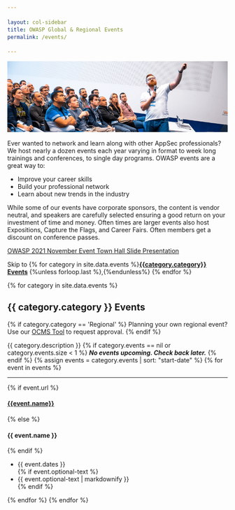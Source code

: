 ```yaml
---

layout: col-sidebar
title: OWASP Global & Regional Events
permalink: /events/

---
```


![Attendees at a Global AppSec Conference](/assets/images/web/events-header.png)

Ever wanted to network and learn along with other AppSec professionals? We host nearly a dozen events each year varying in format to week long trainings and conferences, to single day programs. OWASP events are a great way to:

- Improve your career skills
- Build your professional network
- Learn about new trends in the industry

While some of our events have corporate sponsors, the content is vendor neutral, and speakers are carefully selected ensuring a good return on your investment of time and money. Often times are larger events also host Expositions, Capture the Flags, and Career Fairs. Often members get a discount on conference passes.

[OWASP 2021 November Event Town Hall Slide Presentation](/assets/files/OWASP%20Event%20Town%20Hall%20November%202021.pdf)

Skip to {% for category in site.data.events %}<a href="#{{category.category}}"><strong>{{category.category}} Events</strong></a> {%unless forloop.last %},{%endunless%} {% endfor %}

{% for category in site.data.events %}
<a name='{{category.category}}'>
## {{ category.category }} Events
{% if category.category == 'Regional' %}
  Planning your own regional event?  Use our <a href="https://ocms.owasp.org">OCMS Tool</a> to request approval.
{% endif %}
  
{{ category.description }}
{% if category.events == nil or category.events.size < 1 %}
***No events upcoming.  Check back later.***
{% endif %}
{% assign events = category.events | sort: "start-date" %}
{% for event in events %}
<hr>
{% if event.url %}
<h4><a href='{{event.url}}?utm_source=owasp-web&utm_medium=event-page&utm_campaign=none' target='_blank'>{{event.name}}</a></h4>
{% else %}
<h4>{{ event.name }}</h4>
{% endif %}
<ul>
<li>{{ event.dates }}</li>
{% if event.optional-text %}<li>{{ event.optional-text | markdownify }}</li>{% endif %}
</ul>
{% endfor %}
{% endfor %}
